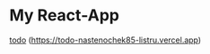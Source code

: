 # My React-App
[todo](https://todotimer-green.vercel.app)
(https://todo-nastenochek85-listru.vercel.app)
